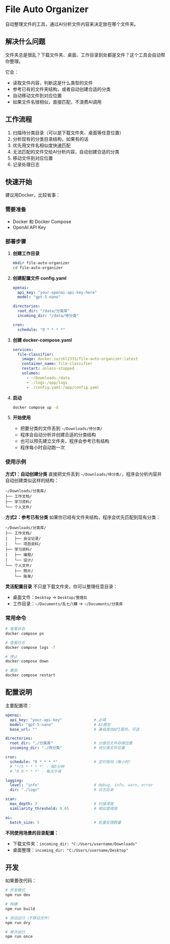 # File Auto Organizer

自动整理文件的工具，通过AI分析文件内容来决定放在哪个文件夹。

## 解决什么问题

文件夹总是很乱？下载文件夹、桌面、工作目录到处都是文件？这个工具会自动帮你整理。

它会：
- 读取文件内容，判断这是什么类型的文件
- 参考已有的文件夹结构，或者自动创建合适的分类
- 自动移动文件到对应位置
- 如果文件名很相似，直接匹配，不浪费AI调用

## 工作流程

1. 扫描待分类目录（可以是下载文件夹、桌面等任意位置）
2. 分析现有的分类目录结构，如果有的话
3. 优先用文件名相似度快速匹配
4. 无法匹配的文件交给AI分析内容，自动创建合适的分类
5. 移动文件到对应位置
6. 记录处理日志

## 快速开始

建议用Docker，比较省事：

### 需要准备
- Docker 和 Docker Compose
- OpenAI API Key

### 部署步骤

1. **创建工作目录**
   ```bash
   mkdir file-auto-organizer
   cd file-auto-organizer
   ```

2. **创建配置文件 config.yaml**
   ```yaml
   openai:
     api_key: "your-openai-api-key-here"
     model: "gpt-5-nano"

   directories:
     root_dir: "/data/分类库"
     incoming_dir: "/data/待分类"

   cron:
     schedule: "0 * * * *"
   ```

3. **创建 docker-compose.yaml**
   ```yaml
   services:
     file-classifier:
       image: docker.io/zkl2333/file-auto-organizer:latest
       container_name: file-classifier
       restart: unless-stopped
       volumes:
         - ~/Downloads:/data
         - ./logs:/app/logs
         - ./config.yaml:/app/config.yaml
   ```

4. **启动**
   ```bash
   docker compose up -d
   ```

5. **开始使用**
   - 把要分类的文件丢到 `~/Downloads/待分类/` 
   - 程序会自动分析并创建合适的分类结构
   - 也可以预先建立文件夹，程序会参考已有结构
   - 程序每小时自动跑一次

### 使用示例

**方式1：自动创建分类**
直接把文件丢到 `~/Downloads/待分类/`，程序会分析内容并自动创建类似这样的结构：
```
~/Downloads/分类库/
├── 工作文档/
├── 学习资料/
└── 个人文件/
```

**方式2：参考已有分类**
如果你已经有文件夹结构，程序会优先匹配到现有分类：
```
~/Downloads/分类库/
├── 工作文档/
│   ├── 会议记录/
│   └── 项目资料/
├── 学习资料/
│   ├── 编程/
│   └── 设计/
└── 个人文件/
    ├── 照片/
    └── 账单/
```

**灵活配置目录**
不只是下载文件夹，你可以整理任意目录：
- 桌面文件：`Desktop` → `Desktop/整理后`
- 工作目录：`~/Documents/乱七八糟` → `~/Documents/分类库`

### 常用命令

```bash
# 查看状态
docker compose ps

# 查看日志
docker compose logs -f

# 停止
docker compose down

# 重启
docker compose restart
```

## 配置说明

主要配置项：

```yaml
openai:
  api_key: "your-api-key"              # 必填
  model: "gpt-5-nano"                  # AI模型
  base_url: ""                         # 兼容其他API服务，可选

directories:
  root_dir: "./分类库"                  # 分类后文件存储位置
  incoming_dir: "./待分类"              # 待分类文件位置

cron:
  schedule: "0 * * * *"                # 定时规则（每小时）
  # "*/5 * * * *" - 每5分钟
  # "0 0 * * *" - 每天午夜

logging:
  level: "info"                        # debug, info, warn, error
  dir: "./logs"                        # 日志目录

scan:
  max_depth: 3                         # 扫描深度
  similarity_threshold: 0.65           # 相似度阈值

ai:
  batch_size: 5                        # 批量处理数量
```

**不同使用场景的目录配置：**
- 下载文件夹：`incoming_dir: "C:/Users/username/Downloads"`
- 桌面整理：`incoming_dir: "C:/Users/username/Desktop"`


## 开发

如果要改代码：

```bash
# 开发模式
npm run dev

# 构建
npm run build

# 测试运行（不移动文件）
npm run dry

# 单次运行
npm run once
```
